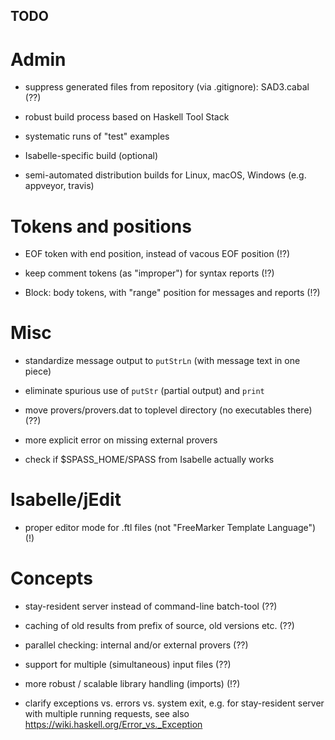 ## TODO ##

# Admin #

* suppress generated files from repository (via .gitignore): SAD3.cabal (??)

* robust build process based on Haskell Tool Stack

* systematic runs of "test" examples

* Isabelle-specific build (optional)

* semi-automated distribution builds for Linux, macOS, Windows
  (e.g. appveyor, travis)


# Tokens and positions #

* EOF token with end position, instead of vacous EOF position (!?)

* keep comment tokens (as "improper") for syntax reports (!?)

* Block: body tokens, with "range" position for messages and reports (!?)


# Misc #

* standardize message output to `putStrLn` (with message text in one piece)

* eliminate spurious use of `putStr` (partial output) and `print`

* move provers/provers.dat to toplevel directory (no executables there) (??)

* more explicit error on missing external provers

* check if $SPASS_HOME/SPASS from Isabelle actually works


# Isabelle/jEdit #

* proper editor mode for .ftl files (not "FreeMarker Template Language") (!)


# Concepts #

* stay-resident server instead of command-line batch-tool (??)

* caching of old results from prefix of source, old versions etc. (??)

* parallel checking: internal and/or external provers (??)

* support for multiple (simultaneous) input files (??)

* more robust / scalable library handling (imports) (!?)

* clarify exceptions vs. errors vs. system exit, e.g. for stay-resident server
  with multiple running requests, see also
  https://wiki.haskell.org/Error_vs._Exception